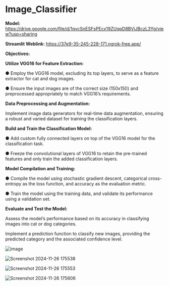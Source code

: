 # Image_Classifier

**Model:**  https://drive.google.com/file/d/1qvcSnESFsPEcx19ZUqpD8BViJBczL3Yg/view?usp=sharing

**Streamlit Weblink:**  https://37e9-35-245-228-171.ngrok-free.app/

**Objectives:**

**Utilize VGG16 for Feature Extraction:**

● Employ the VGG16 model, excluding its top layers, to serve as a feature
extractor for cat and dog images.

● Ensure the input images are of the correct size (150x150) and preprocessed
appropriately to match VGG16’s requirements.

**Data Preprocessing and Augmentation:**

Implement image data generators for real-time data augmentation, ensuring a
robust and varied dataset for training the classification layers.

**Build and Train the Classification Model:**

● Add custom fully connected layers on top of the VGG16 model for the
classification task.

● Freeze the convolutional layers of VGG16 to retain the pre-trained features
and only train the added classification layers.

**Model Compilation and Training:**

● Compile the model using stochastic gradient descent, categorical
cross-entropy as the loss function, and accuracy as the evaluation metric.

● Train the model using the training data, and validate its performance using
a validation set.

**Evaluate and Test the Model:**

Assess the model’s performance based on its accuracy in classifying
images into cat or dog categories.

Implement a prediction function to classify new images, providing the
predicted category and the associated confidence level.


![image](https://github.com/user-attachments/assets/0bbf2e07-d831-4345-bc27-3189c53fb2fc)



![Screenshot 2024-11-26 175538](https://github.com/user-attachments/assets/f49f4596-dd5f-4e7f-992a-1bc7735e8826)


![Screenshot 2024-11-26 175553](https://github.com/user-attachments/assets/4878d33a-6bfb-4d57-8a1f-5dcf602a797b)



![Screenshot 2024-11-26 175606](https://github.com/user-attachments/assets/3db3da94-6200-4415-a443-039292e3d6a5)
